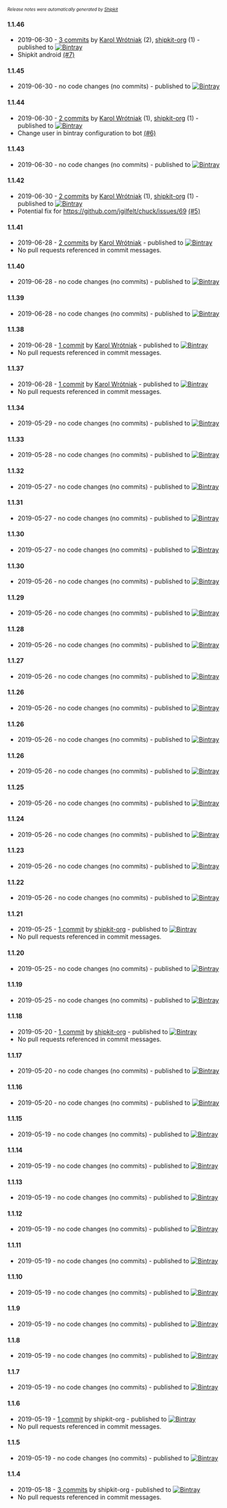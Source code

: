 <sup><sup>*Release notes were automatically generated by [Shipkit](http://shipkit.org/)*</sup></sup>

#### 1.1.46
 - 2019-06-30 - [3 commits](https://github.com/DroidsOnRoids/chuck/compare/v1.1.45...v1.1.46) by [Karol Wrótniak](https://github.com/koral--) (2), [shipkit-org](https://github.com/shipkit-org) (1) - published to [![Bintray](https://img.shields.io/badge/Bintray-1.1.46-green.svg)](https://bintray.com/droidsonroids/maven/chuck/1.1.46)
 - Shipkit android [(#7)](https://github.com/DroidsOnRoids/chuck/pull/7)

#### 1.1.45
 - 2019-06-30 - no code changes (no commits) - published to [![Bintray](https://img.shields.io/badge/Bintray-1.1.45-green.svg)](https://bintray.com/droidsonroids/maven/chuck/1.1.45)

#### 1.1.44
 - 2019-06-30 - [2 commits](https://github.com/DroidsOnRoids/chuck/compare/v1.1.43...v1.1.44) by [Karol Wrótniak](https://github.com/koral--) (1), [shipkit-org](https://github.com/shipkit-org) (1) - published to [![Bintray](https://img.shields.io/badge/Bintray-1.1.44-green.svg)](https://bintray.com/droidsonroids/maven/chuck/1.1.44)
 - Change user in bintray configuration to bot [(#6)](https://github.com/DroidsOnRoids/chuck/pull/6)

#### 1.1.43
 - 2019-06-30 - no code changes (no commits) - published to [![Bintray](https://img.shields.io/badge/Bintray-1.1.43-green.svg)](https://bintray.com/droidsonroids/maven/chuck/1.1.43)

#### 1.1.42
 - 2019-06-30 - [2 commits](https://github.com/DroidsOnRoids/chuck/compare/v1.1.41...v1.1.42) by [Karol Wrótniak](https://github.com/koral--) (1), [shipkit-org](https://github.com/shipkit-org) (1) - published to [![Bintray](https://img.shields.io/badge/Bintray-1.1.42-green.svg)](https://bintray.com/droidsonroids/maven/chuck/1.1.42)
 - Potential fix for https://github.com/jgilfelt/chuck/issues/69 [(#5)](https://github.com/DroidsOnRoids/chuck/pull/5)

#### 1.1.41
 - 2019-06-28 - [2 commits](https://github.com/DroidsOnRoids/chuck/compare/v1.1.40...v1.1.41) by [Karol Wrótniak](https://github.com/koral--) - published to [![Bintray](https://img.shields.io/badge/Bintray-1.1.41-green.svg)](https://bintray.com/droidsonroids/maven/chuck/1.1.41)
 - No pull requests referenced in commit messages.

#### 1.1.40
 - 2019-06-28 - no code changes (no commits) - published to [![Bintray](https://img.shields.io/badge/Bintray-1.1.40-green.svg)](https://bintray.com/droidsonroids/maven/chuck/1.1.40)

#### 1.1.39
 - 2019-06-28 - no code changes (no commits) - published to [![Bintray](https://img.shields.io/badge/Bintray-1.1.39-green.svg)](https://bintray.com/droidsonroids/maven/chuck/1.1.39)

#### 1.1.38
 - 2019-06-28 - [1 commit](https://github.com/DroidsOnRoids/chuck/compare/v1.1.37...v1.1.38) by [Karol Wrótniak](https://github.com/koral--) - published to [![Bintray](https://img.shields.io/badge/Bintray-1.1.38-green.svg)](https://bintray.com/droidsonroids/maven/chuck/1.1.38)
 - No pull requests referenced in commit messages.

#### 1.1.37
 - 2019-06-28 - [1 commit](https://github.com/DroidsOnRoids/chuck/compare/v1.1.36...v1.1.37) by [Karol Wrótniak](https://github.com/koral--) - published to [![Bintray](https://img.shields.io/badge/Bintray-1.1.37-green.svg)](https://bintray.com/koral/maven/chuck/1.1.37)
 - No pull requests referenced in commit messages.

#### 1.1.34
 - 2019-05-29 - no code changes (no commits) - published to [![Bintray](https://img.shields.io/badge/Bintray-1.1.34-green.svg)](https://bintray.com/droidsonroids/maven/chuck/1.1.34)

#### 1.1.33
 - 2019-05-28 - no code changes (no commits) - published to [![Bintray](https://img.shields.io/badge/Bintray-1.1.33-green.svg)](https://bintray.com/droidsonroids/maven/chuck/1.1.33)

#### 1.1.32
 - 2019-05-27 - no code changes (no commits) - published to [![Bintray](https://img.shields.io/badge/Bintray-1.1.32-green.svg)](https://bintray.com/droidsonroids/maven/chuck/1.1.32)

#### 1.1.31
 - 2019-05-27 - no code changes (no commits) - published to [![Bintray](https://img.shields.io/badge/Bintray-1.1.31-green.svg)](https://bintray.com/droidsonroids/maven/chuck/1.1.31)

#### 1.1.30
 - 2019-05-27 - no code changes (no commits) - published to [![Bintray](https://img.shields.io/badge/Bintray-1.1.30-green.svg)](https://bintray.com/droidsonroids/maven/chuck/1.1.30)

#### 1.1.30
 - 2019-05-26 - no code changes (no commits) - published to [![Bintray](https://img.shields.io/badge/Bintray-1.1.30-green.svg)](https://bintray.com/droidsonroids/maven/chuck/1.1.30)

#### 1.1.29
 - 2019-05-26 - no code changes (no commits) - published to [![Bintray](https://img.shields.io/badge/Bintray-1.1.29-green.svg)](https://bintray.com/droidsonroids/maven/chuck/1.1.29)

#### 1.1.28
 - 2019-05-26 - no code changes (no commits) - published to [![Bintray](https://img.shields.io/badge/Bintray-1.1.28-green.svg)](https://bintray.com/droidsonroids/maven/chuck/1.1.28)

#### 1.1.27
 - 2019-05-26 - no code changes (no commits) - published to [![Bintray](https://img.shields.io/badge/Bintray-1.1.27-green.svg)](https://bintray.com/droidsonroids/maven/chuck/1.1.27)

#### 1.1.26
 - 2019-05-26 - no code changes (no commits) - published to [![Bintray](https://img.shields.io/badge/Bintray-1.1.26-green.svg)](https://bintray.com/droidsonroids/maven/chuck/1.1.26)

#### 1.1.26
 - 2019-05-26 - no code changes (no commits) - published to [![Bintray](https://img.shields.io/badge/Bintray-1.1.26-green.svg)](https://bintray.com/droidsonroids/maven/chuck/1.1.26)

#### 1.1.26
 - 2019-05-26 - no code changes (no commits) - published to [![Bintray](https://img.shields.io/badge/Bintray-1.1.26-green.svg)](https://bintray.com/droidsonroids/maven/chuck/1.1.26)

#### 1.1.25
 - 2019-05-26 - no code changes (no commits) - published to [![Bintray](https://img.shields.io/badge/Bintray-1.1.25-green.svg)](https://bintray.com/droidsonroids/maven/chuck/1.1.25)

#### 1.1.24
 - 2019-05-26 - no code changes (no commits) - published to [![Bintray](https://img.shields.io/badge/Bintray-1.1.24-green.svg)](https://bintray.com/droidsonroids/maven/chuck/1.1.24)

#### 1.1.23
 - 2019-05-26 - no code changes (no commits) - published to [![Bintray](https://img.shields.io/badge/Bintray-1.1.23-green.svg)](https://bintray.com/droidsonroids/maven/chuck/1.1.23)

#### 1.1.22
 - 2019-05-26 - no code changes (no commits) - published to [![Bintray](https://img.shields.io/badge/Bintray-1.1.22-green.svg)](https://bintray.com/droidsonroids/maven/chuck/1.1.22)

#### 1.1.21
 - 2019-05-25 - [1 commit](https://github.com/DroidsOnRoids/chuck/compare/v1.1.20...v1.1.21) by [shipkit-org](https://github.com/shipkit-org) - published to [![Bintray](https://img.shields.io/badge/Bintray-1.1.21-green.svg)](https://bintray.com/koral/maven/chuck/1.1.21)
 - No pull requests referenced in commit messages.

#### 1.1.20
 - 2019-05-25 - no code changes (no commits) - published to [![Bintray](https://img.shields.io/badge/Bintray-1.1.20-green.svg)](https://bintray.com/koral/maven/chuck/1.1.20)

#### 1.1.19
 - 2019-05-25 - no code changes (no commits) - published to [![Bintray](https://img.shields.io/badge/Bintray-1.1.19-green.svg)](https://bintray.com/koral/maven/chuck/1.1.19)

#### 1.1.18
 - 2019-05-20 - [1 commit](https://github.com/DroidsOnRoids/chuck/compare/v1.1.17...v1.1.18) by [shipkit-org](https://github.com/shipkit-org) - published to [![Bintray](https://img.shields.io/badge/Bintray-1.1.18-green.svg)](https://bintray.com/koral/maven/chuck/1.1.18)
 - No pull requests referenced in commit messages.

#### 1.1.17
 - 2019-05-20 - no code changes (no commits) - published to [![Bintray](https://img.shields.io/badge/Bintray-1.1.17-green.svg)](https://bintray.com/koral/maven/chuck/1.1.17)

#### 1.1.16
 - 2019-05-20 - no code changes (no commits) - published to [![Bintray](https://img.shields.io/badge/Bintray-1.1.16-green.svg)](https://bintray.com/koral/maven/chuck/1.1.16)

#### 1.1.15
 - 2019-05-19 - no code changes (no commits) - published to [![Bintray](https://img.shields.io/badge/Bintray-1.1.15-green.svg)](https://bintray.com/koral/maven/chuck/1.1.15)

#### 1.1.14
 - 2019-05-19 - no code changes (no commits) - published to [![Bintray](https://img.shields.io/badge/Bintray-1.1.14-green.svg)](https://bintray.com/koral/maven/chuck/1.1.14)

#### 1.1.13
 - 2019-05-19 - no code changes (no commits) - published to [![Bintray](https://img.shields.io/badge/Bintray-1.1.13-green.svg)](https://bintray.com/koral/maven/chuck1.1.13)

#### 1.1.12
 - 2019-05-19 - no code changes (no commits) - published to [![Bintray](https://img.shields.io/badge/Bintray-1.1.12-green.svg)](https://bintray.com/koral/maven/chuck1.1.12)

#### 1.1.11
 - 2019-05-19 - no code changes (no commits) - published to [![Bintray](https://img.shields.io/badge/Bintray-1.1.11-green.svg)](https://bintray.com/koral/maven/chuck1.1.11)

#### 1.1.10
 - 2019-05-19 - no code changes (no commits) - published to [![Bintray](https://img.shields.io/badge/Bintray-1.1.10-green.svg)](https://bintray.com/koral/maven/chuck1.1.10)

#### 1.1.9
 - 2019-05-19 - no code changes (no commits) - published to [![Bintray](https://img.shields.io/badge/Bintray-1.1.9-green.svg)](https://bintray.com/koral/maven/chuck/1.1.9)

#### 1.1.8
 - 2019-05-19 - no code changes (no commits) - published to [![Bintray](https://img.shields.io/badge/Bintray-1.1.8-green.svg)](https://bintray.com/koral/maven/chuck/1.1.8)

#### 1.1.7
 - 2019-05-19 - no code changes (no commits) - published to [![Bintray](https://img.shields.io/badge/Bintray-1.1.7-green.svg)](https://bintray.com/koral/maven/chuck/1.1.7)

#### 1.1.6
 - 2019-05-19 - [1 commit](https://github.com/DroidsOnRoids/chuck/compare/v1.1.5...v1.1.6) by shipkit-org - published to [![Bintray](https://img.shields.io/badge/Bintray-1.1.6-green.svg)](https://bintray.com/koral/maven/chuck1.1.6)
 - No pull requests referenced in commit messages.

#### 1.1.5
 - 2019-05-19 - no code changes (no commits) - published to [![Bintray](https://img.shields.io/badge/Bintray-1.1.5-green.svg)](https://github.com/DroidsOnRoids/chuck1.1.5)

#### 1.1.4
 - 2019-05-18 - [3 commits](https://github.com/DroidsOnRoids/chuck/compare/v1.1.3...v1.1.4) by shipkit-org - published to [![Bintray](https://img.shields.io/badge/Bintray-1.1.4-green.svg)](https://github.com/DroidsOnRoids/chuck1.1.4)
 - No pull requests referenced in commit messages.

